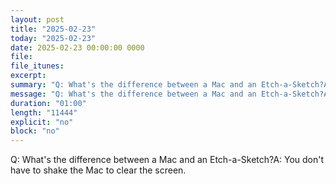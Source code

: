 ```yaml
---
layout: post
title: "2025-02-23"
today: "2025-02-23"
date: 2025-02-23 00:00:00 0000
file:
file_itunes:
excerpt:
summary: "Q: What's the difference between a Mac and an Etch-a-Sketch?A: You don't have to shake the Mac to clear the screen."
message: "Q: What's the difference between a Mac and an Etch-a-Sketch?A: You don't have to shake the Mac to clear the screen."
duration: "01:00"
length: "11444"
explicit: "no"
block: "no"
---
```

Q: What's the difference between a Mac and an Etch-a-Sketch?A: You don't have to shake the Mac to clear the screen.

